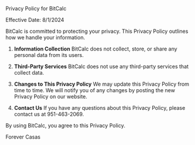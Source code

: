 Privacy Policy for BitCalc

Effective Date: 8/1/2024

BitCalc is committed to protecting your privacy. This Privacy Policy outlines how we handle your information.

1. **Information Collection**
   BitCalc does not collect, store, or share any personal data from its users.

2. **Third-Party Services**
   BitCalc does not use any third-party services that collect data.

3. **Changes to This Privacy Policy**
   We may update this Privacy Policy from time to time. We will notify you of any changes by posting the new Privacy Policy on our website.

4. **Contact Us**
   If you have any questions about this Privacy Policy, please contact us at 951-463-2069.

By using BitCalc, you agree to this Privacy Policy.

Forever Casas
